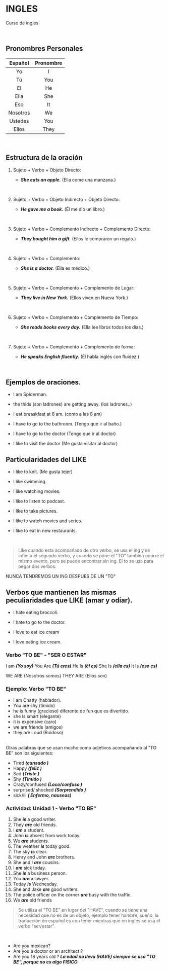# INGLES
Curso de ingles

<br>

## Pronombres Personales

|  Español | Pronombre |  
| :------: | :------:  | 
|    Yo    |     I     | 
|    Tú    |    You    |
|    El    |    He     |
|   Ella   |    She    | 
|    Eso   |    It     | 
| Nosotros |    We     | 
| Ustedes  |   You     | 
|  Ellos   |   They    | 


<br>

## Estructura de la oración

1. Sujeto + Verbo + Objeto Directo:


   - ***She eats an apple.*** (Ella come una manzana.)  

<br>

2. Sujeto + Verbo  + Objeto Indirecto + Objeto Directo:

   - ***He gave me a book.***  (Él me dio un libro.)

<br>

3. Sujeto + Verbo  + Complemento Indirecto + Complemento Directo:

   - ***They bought him a gift.***  (Ellos le compraron un regalo.)

<br>

4. Sujeto + Verbo + Complemento:

   - ***She is a doctor.***  (Ella es médico.)

<br>

5. Sujeto + Verbo + Complemento + Complemento de Lugar:

   - ***They live in New York.***  (Ellos viven en Nueva York.)

<br>

6. Sujeto + Verbo + Complemento + Complemento de Tiempo:

   - ***She reads books every day.***  (Ella lee libros todos los días.)

<br>

7. Sujeto + Verbo + Complemento + Complemento de forma:

   - ***He speaks English fluently.***  (Él habla inglés con fluidez.)

<br>

## Ejemplos de oraciones.

- I am Spiderman.

- the thids (son ladrones) are getting away. (los ladrones..)

- I eat breaskfast at 8 am. (como a las 8 am)

- I have to go to the bathroom. (Tengo que ir al baño.)

- I have to go to the doctor (Tengo que ir al doctor)

- I like to visit the doctor (Me gusta visitar al doctor)



## Particularidades del LIKE

- I like to knit. (Me gusta tejer)

- I like swimming.

- I like watching movies.

- I like to listen to podcast.


- I like to take pictures.

- I like to watch movies and series.

- I like to eat in new restaurants.

<br>

> Like cuando esta acompañado de otro verbo, se usa el ing y se infinita el segundo verbo, y cuando se pone el "TO" tambien ocurre el mismo evento, pero se puede encontrar sin ing.
El to se usa para pegar dos verbos.

NUNCA TENDREMOS UN ING DESPUES DE UN "TO"


## Verbos que mantienen las mismas peculiaridades que LIKE (amar y odiar).

- I hate eating broccoli.
- I hate to go to the doctor.
  
- I love to eat ice cream
- I love  eating ice cream.




### Verbo "TO BE" - "SER O ESTAR"
I am   ***(Yo soy)***
You Are ***(Tú eres)***
He Is ***(él es)***
She Is ***(ella es)***
It Is ***(eso es)***

WE ARE (Nosotros somos)
THEY ARE (Ellos son)


### Ejemplo: Verbo "TO BE"
- I am Chatty (hablador).
- You are shy (timido)
- he is funny (gracioso) diferente de fun que es divertido.
- she is smart (elegante)
- it is expensive (caro)
- we are friends (amigos)
- they are Loud (Ruidoso)

<br>
Otras palabras que se usan mucho como adjetivos acompañando al "TO BE" son los siguientes:

<br>

- Tired ***(cansado )***
- Happy ***(feliz )***
- Sad ***(Triste )***
- Shy ***(Timido )***
- Crazy/confused ***(Loco/confuso )***
- surprised/ shocked ***(Sorprendido )***
- sick/ill ***( Enfermo, nauseas)***



### Actividad: Unidad 1 - Verbo "TO BE"
1. She ***is*** a good writer. 
2. They ***are*** old friends. 
3. I ***am*** a student. 
4. John ***is*** absent from work today. 
5. We ***are*** students. 
6. The weather ***is*** today  good. 
7. The sky ***is*** clear. 
8. Henry and John ***are*** brothers. 
9. She and I ***are*** cousins. 
10. l ***am*** sick today. 
11. She ***is*** a business person. 
12. You ***are*** a lawyer. 
13. Today ***is*** Wednesday. 
14. She and Jake ***are*** good writers. 
15. The police officer on the corner ***are*** busy with the traffic. 
16. We ***are***  old friends

> Se utiliza el "TO BE" en lugar del "HAVE", cuando se tiene una necesidad que no es de un objeto, ejemplo tener hambre, sueño, la traducción en español es con tener mientras que en ingles se usa el verbo "ser/estar".
>
    
<br>      
        

- Are you mexican?
- Are you a doctor or an architect ?
- Are you 18 years old ? ***La edad no lleva  (HAVE) siempre se usa "TO BE", porque no es algo FISICO***





